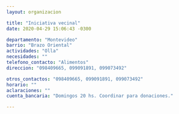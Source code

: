 ```yaml
---
layout: organizacion

title: "Iniciativa vecinal"
date: 2020-04-29 15:06:43 -0300

departamento: "Montevideo"
barrio: "Brazo Oriental"
actividades: "Olla"
necesidades: ""
telefono_contacto: "Alimentos"
direccion: "098409665, 099091891, 099073492"

otros_contactos: "098409665, 099091891, 099073492"
horario: ""
aclaraciones: ""
cuenta_bancaria: "Domingos 20 hs. Coordinar para donaciones."

---
```

